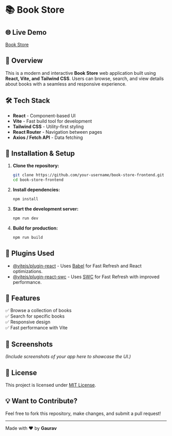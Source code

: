 # 📚 Book Store 

## 🌐 Live Demo
[Book Store](https://book-store-proo.netlify.app/)

## 🚀 Overview
This is a modern and interactive **Book Store** web application built using **React, Vite, and Tailwind CSS**. Users can browse, search, and view details about books with a seamless and responsive experience.

## 🛠 Tech Stack
- **React** - Component-based UI
- **Vite** - Fast build tool for development
- **Tailwind CSS** - Utility-first styling
- **React Router** - Navigation between pages
- **Axios / Fetch API** - Data fetching

## 🔧 Installation & Setup
1. **Clone the repository:**
   ```sh
   git clone https://github.com/your-username/book-store-frontend.git
   cd book-store-frontend
   ```
2. **Install dependencies:**
   ```sh
   npm install
   ```
3. **Start the development server:**
   ```sh
   npm run dev
   ```
4. **Build for production:**
   ```sh
   npm run build
   ```

## 🔗 Plugins Used
- [@vitejs/plugin-react](https://github.com/vitejs/vite-plugin-react) - Uses [Babel](https://babeljs.io/) for Fast Refresh and React optimizations.
- [@vitejs/plugin-react-swc](https://github.com/vitejs/vite-plugin-react-swc) - Uses [SWC](https://swc.rs/) for Fast Refresh with improved performance.

## 🎯 Features
✅ Browse a collection of books  
✅ Search for specific books  
✅ Responsive design  
✅ Fast performance with Vite  

## 📸 Screenshots
_(Include screenshots of your app here to showcase the UI.)_

## 📜 License
This project is licensed under [MIT License](LICENSE).

## 💡 Want to Contribute?
Feel free to fork this repository, make changes, and submit a pull request!

---

Made with ❤️ by **Gaurav**

